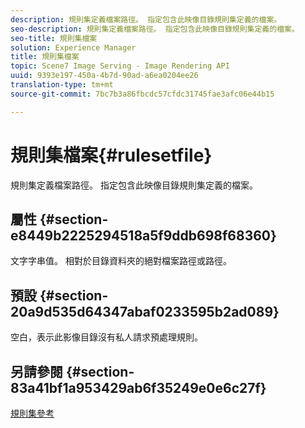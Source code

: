 ```yaml
---
description: 規則集定義檔案路徑。 指定包含此映像目錄規則集定義的檔案。
seo-description: 規則集定義檔案路徑。 指定包含此映像目錄規則集定義的檔案。
seo-title: 規則集檔案
solution: Experience Manager
title: 規則集檔案
topic: Scene7 Image Serving - Image Rendering API
uuid: 9393e197-450a-4b7d-90ad-a6ea0204ee26
translation-type: tm+mt
source-git-commit: 7bc7b3a86fbcdc57cfdc31745fae3afc06e44b15

---
```



# 規則集檔案{#rulesetfile}

規則集定義檔案路徑。 指定包含此映像目錄規則集定義的檔案。

## 屬性 {#section-e8449b2225294518a5f9ddb698f68360}

文字字串值。 相對於目錄資料夾的絕對檔案路徑或路徑。

## 預設 {#section-20a9d535d64347abaf0233595b2ad089}

空白，表示此影像目錄沒有私人請求預處理規則。

## 另請參閱 {#section-83a41bf1a953429ab6f35249e0e6c27f}

[規則集參考](../../../../../is-api/image-catalog/image-serving-api-ref/c-image-catalog-reference/c-rule-set-reference/c-rule-set-reference.md#concept-3e5058cf3507470b82cac638df23ea8e)
